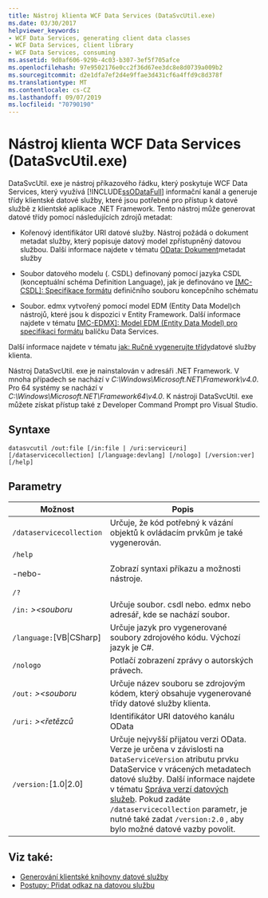 ```yaml
---
title: Nástroj klienta WCF Data Services (DataSvcUtil.exe)
ms.date: 03/30/2017
helpviewer_keywords:
- WCF Data Services, generating client data classes
- WCF Data Services, client library
- WCF Data Services, consuming
ms.assetid: 9d0af606-929b-4c03-b307-3ef5f705afce
ms.openlocfilehash: 97e9502176e0cc2f36d67ee3dc8e8d0739a009b2
ms.sourcegitcommit: d2e1dfa7ef2d4e9ffae3d431cf6a4ffd9c8d378f
ms.translationtype: MT
ms.contentlocale: cs-CZ
ms.lasthandoff: 09/07/2019
ms.locfileid: "70790190"
---
```

# <a name="wcf-data-service-client-utility-datasvcutilexe"></a>Nástroj klienta WCF Data Services (DataSvcUtil.exe)

DataSvcUtil. exe je nástroj příkazového řádku, který poskytuje WCF Data Services, který využívá [!INCLUDE[ssODataFull](../../../../includes/ssodatafull-md.md)] informační kanál a generuje třídy klientské datové služby, které jsou potřebné pro přístup k datové službě z klientské aplikace .NET Framework. Tento nástroj může generovat datové třídy pomocí následujících zdrojů metadat:

- Kořenový identifikátor URI datové služby. Nástroj požádá o dokument metadat služby, který popisuje datový model zpřístupněný datovou službou. Další informace najdete v tématu [OData: Dokument](https://go.microsoft.com/fwlink/?LinkId=186070)metadat služby

- Soubor datového modelu (. CSDL) definovaný pomocí jazyka CSDL (konceptuální schéma Definition Language), jak je definováno ve [ \[MC-CSDL\]: Specifikace formátu](https://go.microsoft.com/fwlink/?LinkID=159072) definičního souboru koncepčního schématu

- Soubor. edmx vytvořený pomocí model EDM (Entity Data Model)ch nástrojů, které jsou k dispozici v Entity Framework. Další informace najdete v tématu [ \[MC-EDMX\]: Model EDM (Entity Data Model) pro specifikaci formátu](https://go.microsoft.com/fwlink/?LinkID=178833) balíčku Data Services.

Další informace najdete v tématu [jak: Ručně vygenerujte třídy](how-to-manually-generate-client-data-service-classes-wcf-data-services.md)datové služby klienta.

Nástroj DataSvcUtil. exe je nainstalován v adresáři .NET Framework. V mnoha případech se nachází v *C:\Windows\Microsoft.NET\Framework\v4.0*. Pro 64 systémy se nachází v *C:\Windows\Microsoft.NET\Framework64\v4.0*. K nástroji DataSvcUtil. exe můžete získat přístup také z Developer Command Prompt pro Visual Studio.

## <a name="syntax"></a>Syntaxe

```
datasvcutil /out:file [/in:file | /uri:serviceuri] [/dataservicecollection] [/language:devlang] [/nologo] [/version:ver] [/help]
```

## <a name="parameters"></a>Parametry

|Možnost|Popis|
|------------|-----------------|
|`/dataservicecollection`|Určuje, že kód potřebný k vázání objektů k ovládacím prvkům je také vygenerován.|
|`/help`<br /><br /> -nebo-<br /><br /> `/?`|Zobrazí syntaxi příkazu a možnosti nástroje.|
|`/in:` *>\<souboru*|Určuje soubor. csdl nebo. edmx nebo adresář, kde se nachází soubor.|
|`/language:`[VB&#124;CSharp]|Určuje jazyk pro vygenerované soubory zdrojového kódu. Výchozí jazyk je C#.|
|`/nologo`|Potlačí zobrazení zprávy o autorských právech.|
|`/out:` *>\<souboru*|Určuje název souboru se zdrojovým kódem, který obsahuje vygenerované třídy datové služby klienta.|
|`/uri:` *>\<řetězců*|Identifikátor URI datového kanálu OData|
|`/version:`[1.0&#124;2.0]|Určuje nejvyšší přijatou verzi OData. Verze je určena v závislosti na `DataServiceVersion` atributu prvku DataService v vrácených metadatech datové služby. Další informace najdete v tématu [Správa verzí datových služeb](data-service-versioning-wcf-data-services.md). Pokud zadáte `/dataservicecollection` parametr, je nutné také zadat `/version:2.0` , aby bylo možné datové vazby povolit.|

## <a name="see-also"></a>Viz také:

- [Generování klientské knihovny datové služby](generating-the-data-service-client-library-wcf-data-services.md)
- [Postupy: Přidat odkaz na datovou službu](how-to-add-a-data-service-reference-wcf-data-services.md)
